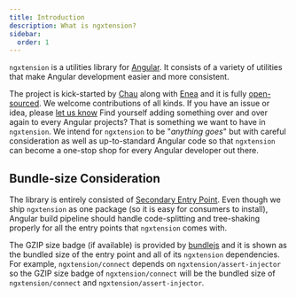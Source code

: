 ```yaml
---
title: Introduction
description: What is ngxtension?
sidebar:
  order: 1
---
```


`ngxtension` is a utilities library for [Angular](https://angular.io). It consists of a variety of utilities that make Angular development easier and more consistent.

The project is kick-started by [Chau](https://github.com/nartc) along with [Enea](https://twitter.com/Enea_Jahollari) and it is fully [open-sourced](https://github.com/nartc/ngxtension-platform). We welcome contributions of all kinds. If you have an issue or idea, please [let us know](https://github.com/nartc/ngxtension-platform/issues/new)
Find yourself adding something over and over again to every Angular projects? That is something we want to have in `ngxtension`. We intend for `ngxtension` to be "_anything goes_" but with careful consideration as well as up-to-standard Angular code so that `ngxtension` can become a one-stop shop for every Angular developer out there.

## Bundle-size Consideration

The library is entirely consisted of [Secondary Entry Point](https://angular.io/guide/angular-package-format#entrypoints-and-code-splitting). Even though we ship `ngxtension` as one package (so it is easy for consumers to install), Angular build pipeline should handle code-splitting and tree-shaking properly for all the entry points that `ngxtension` comes with.

The GZIP size badge (if available) is provided by [bundlejs](https://bundlejs.com/) and it is shown as the bundled size of the entry point and all of its `ngxtension` dependencies. For example, `ngxtension/connect` depends on `ngxtension/assert-injector` so the GZIP size badge of `ngxtension/connect` will be the bundled size of `ngxtension/connect` and `ngxtension/assert-injector`.
